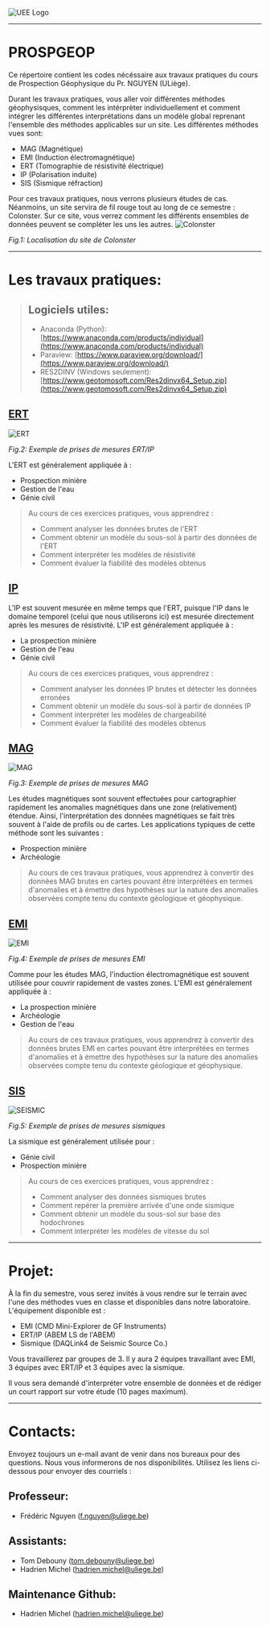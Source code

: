 ![UEE Logo](./pictures/UEE.png)

---
# PROSPGEOP
Ce répertoire contient les codes nécéssaire aux travaux pratiques du cours de Prospection Géophysique du Pr. NGUYEN (ULiège). 

Durant les travaux pratiques, vous aller voir différentes méthodes géophysisques, comment les intérprèter individuellement et comment intégrer les différentes interprétations dans un modèle global reprenant l'ensemble des méthodes applicables sur un site. Les différentes méthodes vues sont:
- MAG (Magnétique)
- EMI (Induction électromagnétique)
- ERT (Tomographie de résistivité électrique)
- IP (Polarisation induite)
- SIS (Sismique réfraction)

Pour ces travaux pratiques, nous verrons plusieurs études de cas. Néanmoins, un site servira de fil rouge tout au long de ce semestre : Colonster. Sur ce site, vous verrez comment les différents ensembles de données peuvent se compléter les uns les autres.
![Colonster](./pictures/MapLocalisation.jpg)

*Fig.1: Localisation du site de Colonster*

---
# Les travaux pratiques:

> ## Logiciels utiles:
> - Anaconda (Python): [https://www.anaconda.com/products/individual](https://www.anaconda.com/products/individual)
> - Paraview: [https://www.paraview.org/download/](https://www.paraview.org/download/)
> - RES2DINV (Windows seulement): [https://www.geotomosoft.com/Res2dinvx64_Setup.zip](https://www.geotomosoft.com/Res2dinvx64_Setup.zip)

## [ERT](./ERT_IP/README_ERTIP.md)
![ERT](./pictures/ERT_measurements.jpg)

*Fig.2: Exemple de prises de mesures ERT/IP*

L'ERT est généralement appliquée à :
- Prospection minière
- Gestion de l'eau
- Génie civil

> Au cours de ces exercices pratiques, vous apprendrez :
> - Comment analyser les données brutes de l'ERT
> - Comment obtenir un modèle du sous-sol à partir des données de l'ERT
> - Comment interpréter les modèles de résistivité
> - Comment évaluer la fiabilité des modèles obtenus

## [IP](./ERT_IP/README_ERTIP.md)
L'IP est souvent mesurée en même temps que l'ERT, puisque l'IP dans le domaine temporel (celui que nous utiliserons ici) est mesurée directement après les mesures de résistivité.
L'IP est généralement appliquée à :
- La prospection minière
- Gestion de l'eau
- Génie civil

> Au cours de ces exercices pratiques, vous apprendrez :
> - Comment analyser les données IP brutes et détecter les données erronées
> - Comment obtenir un modèle du sous-sol à partir de données IP
> - Comment interpréter les modèles de chargeabilité
> - Comment évaluer la fiabilité des modèles obtenus

## [MAG](./MAG/README_MAG.md)
![MAG](./pictures/MAG_measurements.jpg)

*Fig.3: Exemple de prises de mesures MAG*

Les études magnétiques sont souvent effectuées pour cartographier rapidement les anomalies magnétiques dans une zone (relativement) étendue. Ainsi, l'interprétation des données magnétiques se fait très souvent à l'aide de profils ou de cartes. Les applications typiques de cette méthode sont les suivantes :
- Prospection minière
- Archéologie

> Au cours de ces travaux pratiques, vous apprendrez à convertir des données MAG brutes en cartes pouvant être interprétées en termes d'anomalies et à émettre des hypothèses sur la nature des anomalies observées compte tenu du contexte géologique et géophysique.

## [EMI](./EMI/README_EMI.md)
![EMI](./pictures/EMI_measurements.jpg)

*Fig.4: Exemple de prises de mesures EMI*

Comme pour les études MAG, l'induction électromagnétique est souvent utilisée pour couvrir rapidement de vastes zones. L'EMI est généralement appliquée à : 
- La prospection minière
- Archéologie
- Gestion de l'eau

> Au cours de ces travaux pratiques, vous apprendrez à convertir des données brutes EMI en cartes pouvant être interprétées en termes d'anomalies et à émettre des hypothèses sur la nature des anomalies observées compte tenu du contexte géologique et géophysique.

## [SIS](./Seismic/README_SIS.md)
![SEISMIC](./pictures/SIS_measurements_Fred.gif)

*Fig.5: Exemple de prises de mesures sismiques*

La sismique est généralement utilisée pour :
- Génie civil
- Prospection minière

> Au cours de ces exercices pratiques, vous apprendrez :
> - Comment analyser des données sismiques brutes
> - Comment repérer la première arrivée d'une onde sismique
> - Comment obtenir un modèle du sous-sol sur base des hodochrones
> - Comment interpréter les modèles de vitesse du sol

---
# Projet:
À la fin du semestre, vous serez invités à vous rendre sur le terrain avec l'une des méthodes vues en classe et disponibles dans notre laboratoire. L'équipement disponible est :
- EMI (CMD Mini-Explorer de GF Instruments)
- ERT/IP (ABEM LS de l'ABEM)
- Sismique (DAQLink4 de Seismic Source Co.)

Vous travaillerez par groupes de 3. Il y aura 2 équipes travaillant avec EMI, 3 équipes avec ERT/IP et 3 équipes avec la sismique.

Il vous sera demandé d'interpréter votre ensemble de données et de rédiger un court rapport sur votre étude (10 pages maximum).

---
# Contacts:
Envoyez toujours un e-mail avant de venir dans nos bureaux pour des questions. Nous vous informerons de nos disponibilités. Utilisez les liens ci-dessous pour envoyer des courriels :
## Professeur: 
- Frédéric Nguyen ([f.nguyen@uliege.be](mailto:f.nguyen@uliege.be?subject=[GEOL0021-7]%20Github%20repository))
## Assistants:
- Tom Debouny ([tom.debouny@uliege.be](mailto:tom.debouny@uliege.be?subject=[GEOL0021-7]%20Github%20repository))
- Hadrien Michel ([hadrien.michel@uliege.be](mailto:hadrien.michel@uliege.be?subject=[GEOL0021-7]%20Github%20repository))
## Maintenance Github:
- Hadrien Michel ([hadrien.michel@uliege.be](mailto:hadrien.michel@uliege.be?subject=[GEOL0021-7]%20Github%20repository%20maintenance))